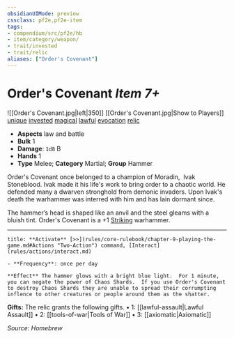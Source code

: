 ```yaml
---
obsidianUIMode: preview
cssclass: pf2e,pf2e-item
tags:
- compendium/src/pf2e/hb
- item/category/weapon/
- trait/invested
- trait/relic
aliases: ["Order's Covenant"]
---
```

# Order's Covenant *Item 7+*  
![[Order's Covenant.jpg|left|350]]
[[Order's Covenant.jpg|Show to Players]]
[unique](rules/traits/unique.md "Unique Item Trait")  [invested](rules/traits/invested.md "Invested Item Trait")  [magical](rules/traits/magical.md "Magical Item Trait")  [lawful](rules/traits/lawful.md "Lawful Item Trait")  [evocation](rules/traits/evocation.md "Evocation Item Trait")  [relic](rules/traits/relic.md "Relic Item Trait") 

- **Aspects** law and battle
- **Bulk** 1
- **Damage**: `1d8` B
- **Hands** 1
- **Type** Melee; **Category** Martial; **Group** Hammer

Order's Covenant once belonged to a champion of Moradin,  Ivak Stoneblood.  Ivak made it his life's work to bring order to a chaotic world.  He defended many a dwarven stronghold from demonic invaders.  Upon Ivak's death the warhammer was interred with him and has lain dormant since.

The hammer’s head is shaped like an anvil and the steel gleams with a bluish tint. Order's Covenant is a +1 [Striking](compendium/equipment/items/striking.md) warhammer.

---
```ad-embed-ability
title: **Activate** [>>](rules/core-rulebook/chapter-9-playing-the-game.md#Actions "Two-Action") command, [Interact](rules/actions/interact.md)

- **Frequency**: once per day

**Effect** The hammer glows with a bright blue light.  For 1 minute, you can negate the power of Chaos Shards.  If you use Order's Covenant to destroy Chaos Shards they are unable to spread their corrumpting inflence to other creatures or people around them as the shatter.
```

**Gifts:** The relic grants the following gifts.
• 1: [[lawful-assault|Lawful Assault]]
• 2: [[tools-of-war|Tools of War]]
• 3: [[axiomatic|Axiomatic]]

*Source: Homebrew*